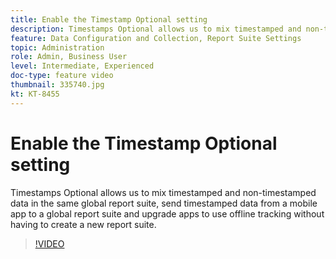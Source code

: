 ```yaml
---
title: Enable the Timestamp Optional setting
description: Timestamps Optional allows us to mix timestamped and non-timestamped data in the same global report suite, send timestamped data from a mobile app to a global report suite and upgrade apps to use offline tracking without having to create a new report suite.
feature: Data Configuration and Collection, Report Suite Settings
topic: Administration 
role: Admin, Business User
level: Intermediate, Experienced
doc-type: feature video
thumbnail: 335740.jpg
kt: KT-8455
---
```


# Enable the Timestamp Optional setting

Timestamps Optional allows us to mix timestamped and non-timestamped data in the same global report suite, send timestamped data from a mobile app to a global report suite and upgrade apps to use offline tracking without having to create a new report suite.


>[!VIDEO](https://video.tv.adobe.com/v/335740/?quality=12&learn=on)

